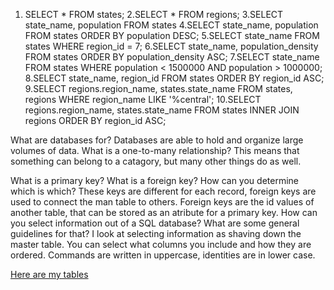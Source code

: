 1. SELECT * FROM states;
2.SELECT * FROM regions;
3.SELECT state_name, population FROM states
4.SELECT state_name, population FROM states ORDER BY population DESC;
5.SELECT state_name FROM states WHERE region_id = 7;
6.SELECT state_name, population_density FROM states ORDER BY population_density ASC;
7.SELECT state_name FROM states WHERE population < 1500000 AND population > 1000000;
8.SELECT state_name, region_id FROM states ORDER BY region_id ASC;
9.SELECT regions.region_name, states.state_name FROM states, regions WHERE region_name LIKE '%central';
10.SELECT regions.region_name, states.state_name FROM states INNER JOIN regions ORDER BY region_id ASC;

What are databases for?
Databases are able to hold and organize large volumes of data.
What is a one-to-many relationship?
This means that something can belong to a catagory, but many other things do as well.

What is a primary key? What is a foreign key? How can you determine which is which?
These keys are different for each record, foreign keys are used to connect the man table to others. Foreign keys are the id values of another table, that can be stored as an atribute for a primary key.
How can you select information out of a SQL database? What are some general guidelines for that?
I look at selecting information as shaving down the master table. You can select what columns you include and how they are ordered. Commands are written in uppercase, identities are in lower case.

[Here are my tables](https://github.com/jthatcher96/phase-0/blob/master/week8/imgs/tables.png)